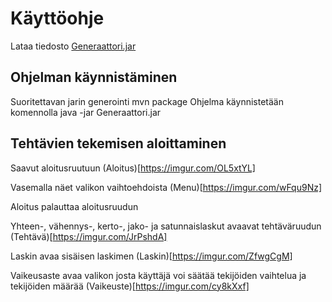 # Käyttöohje

Lataa tiedosto [Generaattori.jar](https://github.com/mcpetri/ot-harjoitustyo/releases/tag/viikko5)

## Ohjelman käynnistäminen

Suoritettavan jarin generointi mvn package
Ohjelma käynnistetään komennolla java -jar Generaattori.jar

## Tehtävien tekemisen aloittaminen

Saavut aloitusruutuun
(Aloitus)[https://imgur.com/OL5xtYL]

Vasemalla näet valikon vaihtoehdoista
(Menu)[https://imgur.com/wFqu9Nz]

Aloitus palauttaa aloitusruudun

Yhteen-, vähennys-, kerto-, jako- ja satunnaislaskut avaavat tehtäväruudun
(Tehtävä)[https://imgur.com/JrPshdA]

Laskin avaa sisäisen laskimen
(Laskin)[https://imgur.com/ZfwgCgM]

Vaikeusaste avaa valikon josta käyttäjä voi säätää tekijöiden vaihtelua ja tekijöiden määrää
(Vaikeuste)[https://imgur.com/cy8kXxf]
